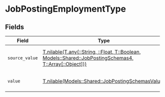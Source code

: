 # JobPostingEmploymentType


## Fields

| Field                                                                                                                                                          | Type                                                                                                                                                           | Required                                                                                                                                                       | Description                                                                                                                                                    | Example                                                                                                                                                        |
| -------------------------------------------------------------------------------------------------------------------------------------------------------------- | -------------------------------------------------------------------------------------------------------------------------------------------------------------- | -------------------------------------------------------------------------------------------------------------------------------------------------------------- | -------------------------------------------------------------------------------------------------------------------------------------------------------------- | -------------------------------------------------------------------------------------------------------------------------------------------------------------- |
| `source_value`                                                                                                                                                 | [T.nilable(T.any(::String, ::Float, T::Boolean, Models::Shared::JobPostingSchemas4, T::Array[::Object]))](../../models/shared/jobpostingschemassourcevalue.md) | :heavy_minus_sign:                                                                                                                                             | The source value of the employment type.                                                                                                                       | Permanent                                                                                                                                                      |
| `value`                                                                                                                                                        | [T.nilable(Models::Shared::JobPostingSchemasValue)](../../models/shared/jobpostingschemasvalue.md)                                                             | :heavy_minus_sign:                                                                                                                                             | The type of the employment.                                                                                                                                    | permanent                                                                                                                                                      |